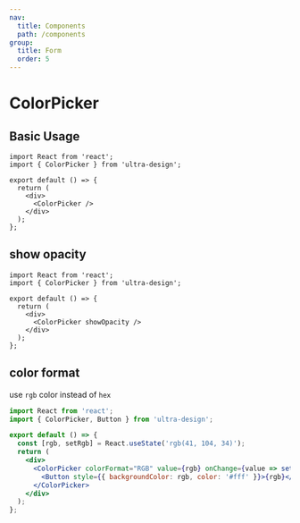 ```yaml
---
nav:
  title: Components
  path: /components
group:
  title: Form
  order: 5
---
```


# ColorPicker

## Basic Usage

```tsx
import React from 'react';
import { ColorPicker } from 'ultra-design';

export default () => {
  return (
    <div>
      <ColorPicker />
    </div>
  );
};
```

## show opacity

```tsx
import React from 'react';
import { ColorPicker } from 'ultra-design';

export default () => {
  return (
    <div>
      <ColorPicker showOpacity />
    </div>
  );
};
```

## color format

use `rgb` color instead of `hex`

```jsx
import React from 'react';
import { ColorPicker, Button } from 'ultra-design';

export default () => {
  const [rgb, setRgb] = React.useState('rgb(41, 104, 34)');
  return (
    <div>
      <ColorPicker colorFormat="RGB" value={rgb} onChange={value => setRgb(value)}>
        <Button style={{ backgroundColor: rgb, color: '#fff' }}>{rgb}</Button>
      </ColorPicker>
    </div>
  );
};
```

<API src="./index.ts" />
